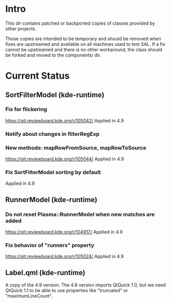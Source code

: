 # Intro

This dir contains patched or backported copies of classes provided by other
projects.

Those copies are intended to be temporary and should be removed when fixes are
upstreamed and available on all machines used to test SAL. If a fix cannot be
upstreamed and there is no other workaround, the class should be forked and
moved to the components/ dir.

# Current Status

## SortFilterModel (kde-runtime)
### Fix for flickering
https://git.reviewboard.kde.org/r/105042/
Applied in 4.9

### Notify about changes in filterRegExp

### New methods: mapRowFromSource, mapRowToSource
https://git.reviewboard.kde.org/r/105044/
Applied in 4.9

### Fix SortFilterModel sorting by default
Applied in 4.9

## RunnerModel (kde-runtime)
### Do not reset Plasma::RunnerModel when new matches are added
https://git.reviewboard.kde.org/r/104917/
Applied in 4.9

### Fix behavior of "runners" property
https://git.reviewboard.kde.org/r/105024/
Applied in 4.9

## Label.qml (kde-runtime)
A copy of the 4.9 version. The 4.8 version imports QtQuick 1.0, but we need
QtQuick 1.1 to be able to use properties like "truncated" or "maximumLineCount".